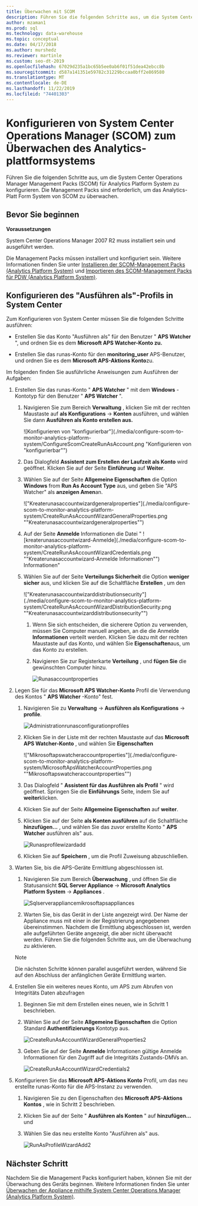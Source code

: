 ```yaml
---
title: Überwachen mit SCOM
description: Führen Sie die folgenden Schritte aus, um die System Center Operations Manager Management Packs (SCOM) für Analytics Platform System zu konfigurieren. Die Management Packs sind erforderlich, um das Analytics-Platt Form System von SCOM zu überwachen.
author: mzaman1
ms.prod: sql
ms.technology: data-warehouse
ms.topic: conceptual
ms.date: 04/17/2018
ms.author: murshedz
ms.reviewer: martinle
ms.custom: seo-dt-2019
ms.openlocfilehash: 67029d235a1bc65b5ee0ab6f01f51dea42ebcc8b
ms.sourcegitcommit: d587a141351e59782c31229bccaa0bff2e869580
ms.translationtype: MT
ms.contentlocale: de-DE
ms.lasthandoff: 11/22/2019
ms.locfileid: "74401303"
---
```

# <a name="configure-system-center-operations-manager-scom-to-monitor-analytics-platform-system"></a>Konfigurieren von System Center Operations Manager (SCOM) zum Überwachen des Analytics-plattformsystems
Führen Sie die folgenden Schritte aus, um die System Center Operations Manager Management Packs (SCOM) für Analytics Platform System zu konfigurieren. Die Management Packs sind erforderlich, um das Analytics-Platt Form System von SCOM zu überwachen.  
  
## <a name="BeforeBegin"></a>Bevor Sie beginnen  
**Voraussetzungen**  
  
System Center Operations Manager 2007 R2 muss installiert sein und ausgeführt werden.  
  
Die Management Packs müssen installiert und konfiguriert sein. Weitere Informationen finden Sie unter [Installieren der SCOM-Management Packs &#40;Analytics Platform System&#41;](install-the-scom-management-packs.md) und [Importieren des SCOM-Management Packs für PDW &#40;Analytics Platform System&#41;](import-the-scom-management-pack-for-pdw.md).  
  
## <a name="ConfigureRunAsProfile"></a>Konfigurieren des "Ausführen als"-Profils in System Center  
Zum Konfigurieren von System Center müssen Sie die folgenden Schritte ausführen:  
  
-   Erstellen Sie das Konto "Ausführen als" für den Benutzer " **APS Watcher** ", und ordnen Sie es dem **Microsoft APS Watcher-Konto zu.**  
  
-   Erstellen Sie das runas-Konto für den **monitoring_user** APS-Benutzer, und ordnen Sie es dem **Microsoft APS-Aktions Konto**zu.  
  
Im folgenden finden Sie ausführliche Anweisungen zum Ausführen der Aufgaben:  
  
1.  Erstellen Sie das runas-Konto " **APS Watcher** " mit dem **Windows** -Kontotyp für den Benutzer " **APS Watcher** ".  
  
    1.  Navigieren Sie zum Bereich **Verwaltung** , klicken Sie mit der rechten Maustaste auf **als Konfigurations** -> **Konten** ausführen, und wählen Sie dann **Ausführen als Konto erstellen aus.**  
  
        ![Konfigurieren von "konfigurierbar"](./media/configure-scom-to-monitor-analytics-platform-system/ConfigureScomCreateRunAsAccount.png "Konfigurieren von "konfigurierbar"")  
  
    2.  Das Dialogfeld **Assistent zum Erstellen der Laufzeit als Konto** wird geöffnet. Klicken Sie auf der Seite **Einführung** auf **Weiter**.  
  
    3.  Wählen Sie auf der Seite **Allgemeine Eigenschaften** die Option **Windows** from **Run As Account Type** aus, und geben Sie "APS Watcher" als **anzeigen Amen**an.  
  
        !["Kreaterunasaccountwizardgeneralproperties"](./media/configure-scom-to-monitor-analytics-platform-system/CreateRunAsAccountWizardGeneralProperties.png ""Kreaterunasaccountwizardgeneralproperties"")  
  
    4.  Auf der Seite **Anmelde** Informationen die Datei " ![kreaterunasaccountwizard-Anmelde](./media/configure-scom-to-monitor-analytics-platform-system/CreateRunAsAccountWizardCredentials.png ""Kreaterunasaccountwizard-Anmelde Informationen"") Informationen"  
  
    5.  Wählen Sie auf der Seite **Verteilungs Sicherheit** die Option **weniger sicher** aus, und klicken Sie auf die Schaltfläche **Erstellen** , um den  
  
        !["Kreaterunasaccountwizarddistributionsecurity"](./media/configure-scom-to-monitor-analytics-platform-system/CreateRunAsAccountWizardDistributionSecurity.png ""Kreaterunasaccountwizarddistributionsecurity"")  
  
        1.  Wenn Sie sich entscheiden, die sicherere Option zu verwenden, müssen Sie Computer manuell angeben, an die die Anmelde **Informationen** verteilt werden. Klicken Sie dazu mit der rechten Maustaste auf das Konto, und wählen Sie **Eigenschaften**aus, um das Konto zu erstellen.  
  
        2.  Navigieren Sie zur Registerkarte **Verteilung** , und **fügen Sie** die gewünschten Computer hinzu.  
  
            ![Runasaccountproperties](./media/configure-scom-to-monitor-analytics-platform-system/RunAsAccountProperties.png "Runasaccountproperties")  
  
2.  Legen Sie für das **Microsoft APS Watcher-Konto** Profil die Verwendung des Kontos " **APS Watcher** -Konto" fest.  
  
    1.  Navigieren Sie zu **Verwaltung** -> **Ausführen als Konfigurations** -> **profile**.  
  
        ![Administrationrunasconfigurationprofiles](./media/configure-scom-to-monitor-analytics-platform-system/AdministrationRunAsConfigurationProfiles.png "Administrationrunasconfigurationprofiles")  
  
    2.  Klicken Sie in der Liste mit der rechten Maustaste auf das **Microsoft APS Watcher-Konto** , und wählen Sie **Eigenschaften**  
  
        !["Mikrosoftapswatcheraccountproperties"](./media/configure-scom-to-monitor-analytics-platform-system/MicrosoftApsWatcherAccountProperties.png ""Mikrosoftapswatcheraccountproperties"")  
  
    3.  Das Dialogfeld " **Assistent für das Ausführen als Profil** " wird geöffnet. Springen Sie die **Einführungs** Seite, indem Sie auf **weiter**klicken.  
  
    4.  Klicken Sie auf der Seite **Allgemeine Eigenschaften** auf **weiter**.  
  
    5.  Klicken Sie auf der Seite **als Konten ausführen** auf die Schaltfläche **hinzufügen...** , und wählen Sie das zuvor erstellte Konto " **APS Watcher** ausführen als" aus.  
  
        ![Runasprofilewizardadd](./media/configure-scom-to-monitor-analytics-platform-system/RunAsProfileWizardAdd.png "Runasprofilewizardadd")  
  
    6.  Klicken Sie auf **Speichern** , um die Profil Zuweisung abzuschließen.  
  
3.  Warten Sie, bis die APS-Geräte Ermittlung abgeschlossen ist.  
  
    1.  Navigieren Sie zum Bereich **Überwachung** , und öffnen Sie die Statusansicht **SQL Server Appliance** -> **Microsoft Analytics Platform System** -> **Appliances** .  
  
        ![Sqlserverappliancemikrosoftapsappliances](./media/configure-scom-to-monitor-analytics-platform-system/SqlServerApplianceMicrosoftApsAppliances.png "Sqlserverappliancemikrosoftapsappliances")  
  
    2.  Warten Sie, bis das Gerät in der Liste angezeigt wird. Der Name der Appliance muss mit einer in der Registrierung angegebenen übereinstimmen. Nachdem die Ermittlung abgeschlossen ist, werden alle aufgeführten Geräte angezeigt, die aber nicht überwacht werden. Führen Sie die folgenden Schritte aus, um die Überwachung zu aktivieren.  
  
    > [!NOTE]  
    > Die nächsten Schritte können parallel ausgeführt werden, während Sie auf den Abschluss der anfänglichen Geräte Ermittlung warten.  
  
4.  Erstellen Sie ein weiteres neues Konto, um APS zum Abrufen von Integritäts Daten abzufragen  
  
    1.  Beginnen Sie mit dem Erstellen eines neuen, wie in Schritt 1 beschrieben.  
  
    2.  Wählen Sie auf der Seite **Allgemeine Eigenschaften** die Option Standard **Authentifizierungs** Kontotyp aus.  
  
        ![CreateRunAsAccountWizardGeneralProperties2](./media/configure-scom-to-monitor-analytics-platform-system/CreateRunAsAccountWizardGeneralProperties2.png "CreateRunAsAccountWizardGeneralProperties2")  
  
    3.  Geben Sie auf der Seite **Anmelde** Informationen gültige Anmelde Informationen für den Zugriff auf die Integritäts Zustands-DMVs an.  
  
        ![CreateRunAsAccountWizardCredentials2](./media/configure-scom-to-monitor-analytics-platform-system/CreateRunAsAccountWizardCredentials2.png "CreateRunAsAccountWizardCredentials2")  
  
5.  Konfigurieren Sie das **Microsoft APS-Aktions Konto** Profil, um das neu erstellte runas-Konto für die APS-Instanz zu verwenden.  
  
    1.  Navigieren Sie zu den Eigenschaften des **Microsoft APS-Aktions Kontos** , wie in Schritt 2 beschrieben.  
  
    2.  Klicken Sie auf der Seite " **Ausführen als Konten** " auf **hinzufügen...** und 
    3.  Wählen Sie das neu erstellte Konto "Ausführen als" aus.  
  
        ![RunAsProfileWizardAdd2](./media/configure-scom-to-monitor-analytics-platform-system/RunAsProfileWizardAdd2.png "RunAsProfileWizardAdd2")  
  
## <a name="next-step"></a>Nächster Schritt  
Nachdem Sie die Management Packs konfiguriert haben, können Sie mit der Überwachung des Geräts beginnen. Weitere Informationen finden Sie unter [Überwachen der Appliance mithilfe System Center Operations Manager &#40;Analytics Platform System&#41;](monitor-the-appliance-by-using-system-center-operations-manager.md).  
  
<!-- MISSING LINKS ## See Also  
[Common Metadata Query Examples &#40;SQL Server PDW&#41;](../sqlpdw/common-metadata-query-examples-sql-server-pdw.md)  -->  
  

